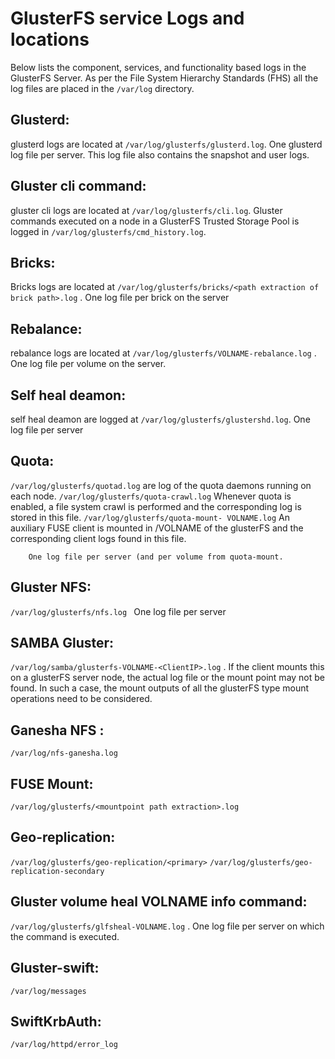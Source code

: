 # GlusterFS service Logs and locations

Below lists the component, services, and functionality based logs in the GlusterFS Server. As per the File System Hierarchy Standards (FHS) all the log files are placed in the `/var/log` directory.
⁠

## Glusterd:

glusterd logs are located at `/var/log/glusterfs/glusterd.log`. One glusterd log file per server. This log file also contains the snapshot and user logs.

## Gluster cli command:
gluster cli logs  are located at `/var/log/glusterfs/cli.log`. Gluster commands executed on a node in a GlusterFS Trusted Storage Pool is logged in `/var/log/glusterfs/cmd_history.log`.

## Bricks:
Bricks logs are located at `/var/log/glusterfs/bricks/<path extraction of brick path>.log` .    One log file per brick on the server

## Rebalance:
rebalance logs are located at `/var/log/glusterfs/VOLNAME-rebalance.log` .    One log file per volume on the server.

## Self heal deamon:
self heal deamon are logged at `/var/log/glusterfs/glustershd.log`.    One log file per server

## Quota:

`/var/log/glusterfs/quotad.log` are log of the quota daemons running on each node.
`/var/log/glusterfs/quota-crawl.log` Whenever quota is enabled, a file system crawl is performed and the corresponding log is stored in this file.
`/var/log/glusterfs/quota-mount- VOLNAME.log` An auxiliary FUSE client is mounted in <gluster-run-dir>/VOLNAME of the glusterFS and the corresponding client logs found in this file.

        One log file per server (and per volume from quota-mount.

## Gluster NFS:

`/var/log/glusterfs/nfs.log `  One log file per server

## SAMBA Gluster:

`/var/log/samba/glusterfs-VOLNAME-<ClientIP>.log` .     If the client mounts this on a glusterFS server node, the actual log file or the mount point may not be found. In such a case, the mount outputs of all the glusterFS type mount operations need to be considered.

## Ganesha NFS :
`/var/log/nfs-ganesha.log`

## FUSE Mount:
`/var/log/glusterfs/<mountpoint path extraction>.log `

## Geo-replication:

`/var/log/glusterfs/geo-replication/<primary>`
`/var/log/glusterfs/geo-replication-secondary `

## Gluster volume heal VOLNAME info command:
`/var/log/glusterfs/glfsheal-VOLNAME.log` . One log file per server on which the command is executed.

## Gluster-swift:
`/var/log/messages`

## SwiftKrbAuth:
`/var/log/httpd/error_log `
